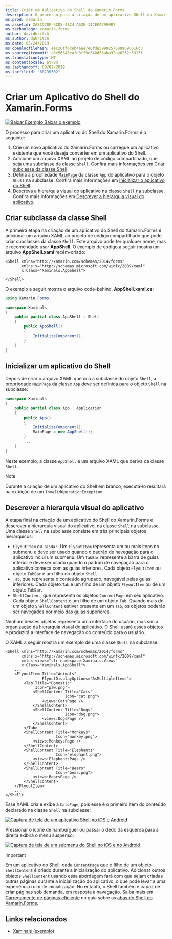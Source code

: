 ```yaml
---
title: Criar um Aplicativo do Shell do Xamarin.Forms
description: O processo para a criação de um aplicativo Shell do Xamarin.Forms é criar um arquivo XAML que seja uma subclasse da classe do Shell, definir a propriedade MainPage da classe App do aplicativo para o objeto Shell na subclasse e descrever a hierarquia visual do aplicativo na classe Shell na subclasse.
ms.prod: xamarin
ms.assetid: 2A51D78F-6CD5-4BC4-A62E-11CEFA799987
ms.technology: xamarin-forms
author: davidbritch
ms.author: dabritch
ms.date: 05/24/2019
ms.openlocfilehash: eec20ff6ceb4aee7e8fde59992576899690616c3
ms.sourcegitcommit: c6e56545eafd8ff9e540d56aba32aa6232c5315f
ms.translationtype: HT
ms.contentlocale: pt-BR
ms.lasthandoff: 08/02/2019
ms.locfileid: "68739302"
---
```

# <a name="create-a-xamarinforms-shell-application"></a>Criar um Aplicativo do Shell do Xamarin.Forms

[![Baixar Exemplo](~/media/shared/download.png) Baixar o exemplo](https://docs.microsoft.com/samples/xamarin/xamarin-forms-samples/userinterface-xaminals/)

O processo para criar um aplicativo do Shell do Xamarin.Forms é o seguinte:

1. Crie um novo aplicativo do Xamarin.Forms ou carregue um aplicativo existente que você deseja converter em um aplicativo do Shell.
1. Adicione um arquivo XAML ao projeto de código compartilhado, que seja uma subclasse da classe `Shell`. Confira mais informações em [Criar subclasse da classe Shell](#subclass-the-shell-class).
1. Defina a propriedade [`MainPage`](xref:Xamarin.Forms.Application.MainPage) da classe `App` do aplicativo para o objeto `Shell` na subclasse. Confira mais informações em [Inicializar o aplicativo do Shell](#bootstrap-the-shell-application).
1. Descreva a hierarquia visual do aplicativo na classe `Shell` na subclasse. Confira mais informações em [Descrever a hierarquia visual do aplicativo](#describe-the-visual-hierarchy-of-the-application).

## <a name="subclass-the-shell-class"></a>Criar subclasse da classe Shell

A primeira etapa na criação de um aplicativo do Shell do Xamarin.Forms é adicionar um arquivo XAML ao projeto de código compartilhado que pode criar subclasses da classe `Shell`. Este arquivo pode ter qualquer nome, mas é recomendado usar **AppShell**. O exemplo de código a seguir mostra um arquivo **AppShell.xaml** recém-criado:

```xaml
<Shell xmlns="http://xamarin.com/schemas/2014/forms"
       xmlns:x="http://schemas.microsoft.com/winfx/2009/xaml"
       x:Class="Xaminals.AppShell">

</Shell>
```

O exemplo a seguir mostra o arquivo code-behind, **AppShell.xaml.cs**:

```csharp
using Xamarin.Forms;

namespace Xaminals
{
    public partial class AppShell : Shell
    {
        public AppShell()
        {
            InitializeComponent();
        }
    }
}
```

## <a name="bootstrap-the-shell-application"></a>Inicializar um aplicativo do Shell

Depois de criar o arquivo XAML que cria a subclasse do objeto `Shell`, a propriedade [`MainPage`](xref:Xamarin.Forms.Application.MainPage) da classe `App` deve ser definida para o objeto `Shell` na subclasse:

```csharp
namespace Xaminals
{
    public partial class App : Application
    {
        public App()
        {
            InitializeComponent();
            MainPage = new AppShell();
        }
        ...
    }
}
```

Neste exemplo, a classe `AppShell` é um arquivo XAML que deriva da classe `Shell`.

> [!NOTE]
> Durante a criação de um aplicativo do Shell em branco, executá-lo resultará na exibição de um `InvalidOperationException`.

## <a name="describe-the-visual-hierarchy-of-the-application"></a>Descrever a hierarquia visual do aplicativo

A etapa final na criação de um aplicativo do Shell do Xamarin.Forms é descrever a hierarquia visual do aplicativo, na classe `Shell` na subclasse. Uma classe `Shell` na subclasse consiste em três principais objetos hierárquicos:

- `FlyoutItem` ou `TabBar`. Um `FlyoutItem` representa um ou mais itens no submenu e deve ser usado quando o padrão de navegação para o aplicativo inclui um submenu. Um `TabBar` representa a barra de guias inferior e deve ser usado quando o padrão de navegação para o aplicativo começa com as guias inferiores. Cada objeto `FlyoutItem` ou objeto `TabBar` é um filho do objeto `Shell`.
- `Tab`, que representa o conteúdo agrupado, navegável pelas guias inferiores. Cada objeto `Tab` é um filho de um objeto `FlyoutItem` ou de um objeto `TabBar`.
- `ShellContent`, que representa os objetos `ContentPage` em seu aplicativo. Cada objeto `ShellContent` é um filho de um objeto `Tab`. Quando mais de um objeto `ShellContent` estiver presente em um `Tab`, os objetos poderão ser navegados por meio das guias superiores.

Nenhum desses objetos representa uma interface do usuário, mas sim a organização da hierarquia visual do aplicativo. O Shell usará esses objetos e produzirá a interface de navegação do conteúdo para o usuário.

O XAML a seguir mostra um exemplo de uma classe `Shell` na subclasse:

```xaml
<Shell xmlns="http://xamarin.com/schemas/2014/forms"
       xmlns:x="http://schemas.microsoft.com/winfx/2009/xaml"
       xmlns:views="clr-namespace:Xaminals.Views"
       x:Class="Xaminals.AppShell">
    ...
    <FlyoutItem Title="Animals"
                FlyoutDisplayOptions="AsMultipleItems">
        <Tab Title="Domestic"
             Icon="paw.png">
            <ShellContent Title="Cats"
                          Icon="cat.png">
                <views:CatsPage />
            </ShellContent>
            <ShellContent Title="Dogs"
                          Icon="dog.png">
                <views:DogsPage />
            </ShellContent>
        </Tab>
        <ShellContent Title="Monkeys"
                      Icon="monkey.png">
            <views:MonkeysPage />
        </ShellContent>
        <ShellContent Title="Elephants"
                      Icon="elephant.png">  
            <views:ElephantsPage />
        </ShellContent>
        <ShellContent Title="Bears"
                      Icon="bear.png">
            <views:BearsPage />
        </ShellContent>
    </FlyoutItem>
    ...
</Shell>
```

Esse XAML cria e exibe a `CatsPage`, pois esse é o primeiro item do conteúdo declarado na classe `Shell` na subclasse:

[![Captura de tela de um aplicativo Shell no iOS e Android](create-images/cats.png "Aplicativo Shell")](create-images/cats-large.png#lightbox "Aplicativo Shell")

Pressionar o ícone de hambúrguer ou passar o dedo da esquerda para a direita exibirá o menu suspenso:

[![Captura de tela de um submenu do Shell no iOS e no Android](create-images/flyout-reduced.png "Submenu Shell")](create-images/flyout-reduced-large.png#lightbox "Submenu Shell")

> [!IMPORTANT]
> Em um aplicativo do Shell, cada [`ContentPage`](xref:Xamarin.Forms.ContentPage) que é filho de um objeto `ShellContent` é criado durante a inicialização do aplicativo. Adicionar outros objetos `ShellContent` usando essa abordagem fará com que sejam criadas outras páginas durante a inicialização do aplicativo, o que pode levar a uma experiência ruim de inicialização. No entanto, o Shell também é capaz de criar páginas sob demanda, em resposta à navegação. Saiba mais em [Carregamento de páginas eficiente](tabs.md#efficient-page-loading) no guia sobre as [abas do Shell do Xamarin.Forms](tabs.md).

## <a name="related-links"></a>Links relacionados

- [Xaminals (exemplo)](https://docs.microsoft.com/samples/xamarin/xamarin-forms-samples/userinterface-xaminals/)
